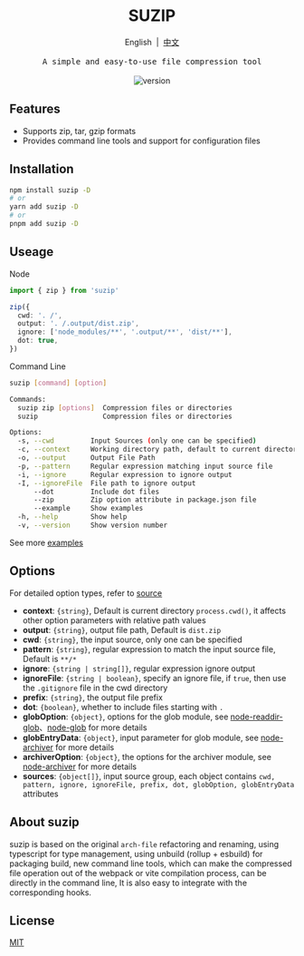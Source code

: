 <!-- markdownlint-disable no-inline-html -->
<h1 align='center'>SUZIP</h1>

<p align="center">
  English&nbsp;&nbsp;|&nbsp;&nbsp;<a href="./README_ZH.md">中文</a>
  <br />
  <br />
  <samp>A simple and easy-to-use file compression tool</samp>
  <br />
  <br />
  <img src="https://img.shields.io/npm/v/suzip" alt="version">
</p>

## Features

+ Supports zip, tar, gzip formats
+ Provides command line tools and support for configuration files

## Installation

```bash
npm install suzip -D
# or
yarn add suzip -D
# or
pnpm add suzip -D
```

## Useage

Node

```ts
import { zip } from 'suzip'

zip({
  cwd: '. /',
  output: '. /.output/dist.zip',
  ignore: ['node_modules/**', '.output/**', 'dist/**'],
  dot: true,
})
```

Command Line

```bash
suzip [command] [option]

Commands:
  suzip zip [options]  Compression files or directories
  suzip                Compression files or directories                [default]

Options:
  -s, --cwd         Input Sources (only one can be specified)           [string]
  -c, --context     Working directory path, default to current directory[string]
  -o, --output      Output File Path
  -p, --pattern     Regular expression matching input source file       [string]
  -i, --ignore      Regular expression to ignore output                  [array]
  -I, --ignoreFile  File path to ignore output                          [string]
      --dot         Include dot files                                  [boolean]
      --zip         Zip option attribute in package.json file
      --example     Show examples                                      [boolean]
  -h, --help        Show help                                          [boolean]
  -v, --version     Show version number                                [boolean]
```

See more [examples](./examples/)

## Options

For detailed option types, refer to [source](https://github.com/aliuq/suzip/blob/ca4c97e3265a4d3a115460fa8d9ba2f25a66d447/src/types.ts#L96)

+ **context**: `{string}`, Default is current directory `process.cwd()`, it affects other option parameters with relative path values
+ **output**: `{string}`, output file path, Default is `dist.zip`
+ **cwd**: `{string}`, the input source, only one can be specified
+ **pattern**: `{string}`, regular expression to match the input source file, Default is `**/*`
+ **ignore**: `{string | string[]}`, regular expression ignore output
+ **ignoreFile**: `{string | boolean}`, specify an ignore file, if `true`, then use the `.gitignore` file in the cwd directory
+ **prefix**: `{string}`, the output file prefix
+ **dot**: `{boolean}`, whether to include files starting with `.`
+ **globOption**: `{object}`, options for the glob module, see [node-readdir-glob](https://github.com/yqnn/node-readdir-glob#options)、[node-glob](https://github.com/isaacs/node-glob#options) for more details
+ **globEntryData**: `{object}`, input parameter for glob module, see [node-archiver](https://www.archiverjs.com/docs/archiver#entry-data) for more details
+ **archiverOption**: `{object}`, the options for the archiver module, see [node-archiver](https://www.archiverjs.com/docs/archiver#options) for more details
+ **sources**: `{object[]}`, input source group, each object contains `cwd, pattern, ignore, ignoreFile, prefix, dot, globOption, globEntryData` attributes

## About suzip

suzip is based on the original `arch-file` refactoring and renaming, using typescript for type management, using unbuild (rollup + esbuild) for packaging build, new command line tools, which can make the compressed file operation out of the webpack or vite compilation process, can be directly in the command line, It is also easy to integrate with the corresponding hooks.

## License

[MIT](./LICENSE)
